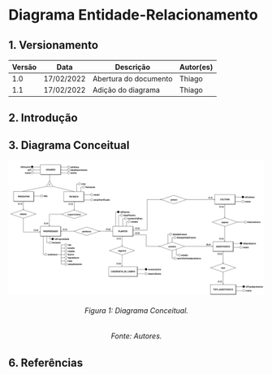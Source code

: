 # Diagrama Entidade-Relacionamento

## 1. Versionamento

| Versão | Data       | Descrição               | Autor(es)    |
| ------ | ---------- | ----------------------- | ------------ |
| 1.0    | 17/02/2022 | Abertura do documento   | Thiago       |
| 1.1    | 17/02/2022 | Adição do diagrama      | Thiago       |

## 2. Introdução


## 3. Diagrama Conceitual

<img src="../../../assets/modelagem/extras/der.png" class="zoom"/>
<h6 align = "center">Figura 1: Diagrama Conceitual.</h6>
<h6 align = "center">Fonte: Autores.</h6>

## 6. Referências


